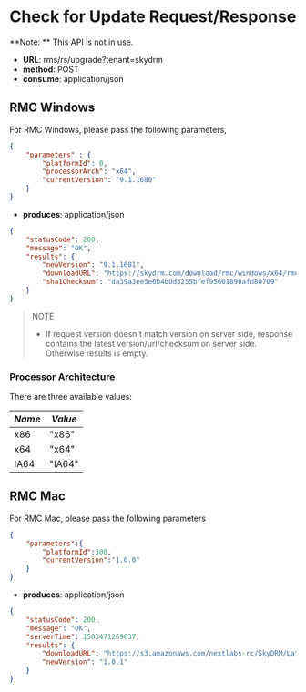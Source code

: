 # **Check for Update Request/Response**  
  
**Note: ** This API is not in use.  
  


- **URL**: rms/rs/upgrade?tenant=skydrm
- **method**: POST
- **consume**: application/json

## RMC Windows

For RMC Windows, please pass the following parameters,

```json
{
    "parameters" : {
        "platformId": 0,
        "processorArch": "x64",
        "currentVersion": "9.1.1680"
    }
}
```
- **produces**: application/json
```json
{
    "statusCode": 200,
    "message": "OK",
    "results": {
        "newVersion": "9.1.1681",
        "downloadURL": "https://skydrm.com/download/rmc/windows/x64/rmc_9_1_1681_x64.cab",
        "sha1Checksum": "da39a3ee5e6b4b0d3255bfef95601890afd80709"
    }
}
```

> NOTE
>
> - If request version doesn't match version on server side, response contains the latest version/url/checksum on server side. Otherwise results is empty.
>

### Processor Architecture

There are three available values:

|   *Name*	|  *Value*	|
|-----------|-----------|
|    x86    |   "x86"   |
|    x64    |   "x64" 	|
|    IA64   |   "IA64"  |

## RMC Mac

For RMC Mac, please pass the following parameters
```json
{
	"parameters":{
		"platformId":300,
		"currentVersion":"1.0.0"
	}
}
```

- **produces**: application/json

```json
{
    "statusCode": 200,
    "message": "OK",
    "serverTime": 1503471269037,
    "results": {
        "downloadURL": "https://s3.amazonaws.com/nextlabs-rc/SkyDRM/Latest+Version/SkyDRM.dmg",
        "newVersion": "1.0.1"
    }
}
```